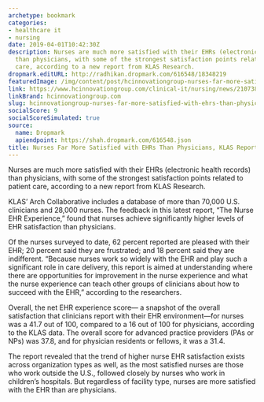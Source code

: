 ```yaml
---
archetype: bookmark
categories:
- healthcare it
- nursing
date: 2019-04-01T10:42:30Z
description: Nurses are much more satisfied with their EHRs (electronic health records)
  than physicians, with some of the strongest satisfaction points related to patient
  care, according to a new report from KLAS Research.
dropmark.editURL: http://radhikan.dropmark.com/616548/18348219
featuredImage: /img/content/post/hcinnovationgroup-nurses-far-more-satisfied-with-ehrs-than-physicians-klas-report-finds.jpg
link: https://www.hcinnovationgroup.com/clinical-it/nursing/news/21073897/nurses-far-more-satisfied-with-ehrs-than-physicians-klas-report-finds
linkBrand: hcinnovationgroup.com
slug: hcinnovationgroup-nurses-far-more-satisfied-with-ehrs-than-physicians-klas-report-finds
socialScore: 9
socialScoreSimulated: true
source:
  name: Dropmark
  apiendpoint: https://shah.dropmark.com/616548.json
title: Nurses Far More Satisfied with EHRs Than Physicians, KLAS Report Finds
---
```

Nurses are much more satisfied with their EHRs (electronic health records) than physicians, with some of the strongest satisfaction points related to patient care, according to a new report from KLAS Research.

KLAS’ Arch Collaborative includes a database of more than 70,000 U.S. clinicians and 28,000 nurses. The feedback in this latest report, “The Nurse EHR Experience,” found that nurses achieve significantly higher levels of EHR satisfaction than physicians.

Of the nurses surveyed to date, 62 percent reported are pleased with their EHR; 20 percent said they are frustrated; and 18 percent said they are indifferent. “Because nurses work so widely with the EHR and play such a significant role in care delivery, this report is aimed at understanding where there are opportunities for improvement in the nurse experience and what the nurse experience can teach other groups of clinicians about how to succeed with the EHR,” according to the researchers.

Overall, the net EHR experience score— a snapshot of the overall satisfaction that clinicians report with their EHR environment—for nurses was a 41.7 out of 100, compared to a 16 out of 100 for physicians, according to the KLAS data. The overall score for advanced practice providers (PAs or NPs) was 37.8, and for physician residents or fellows, it was a 31.4.

The report revealed that the trend of higher nurse EHR satisfaction exists across organization types as well, as the most satisfied nurses are those who work outside the U.S., followed closely by nurses who work in children’s hospitals. But regardless of facility type, nurses are more satisfied with the EHR than are physicians.

